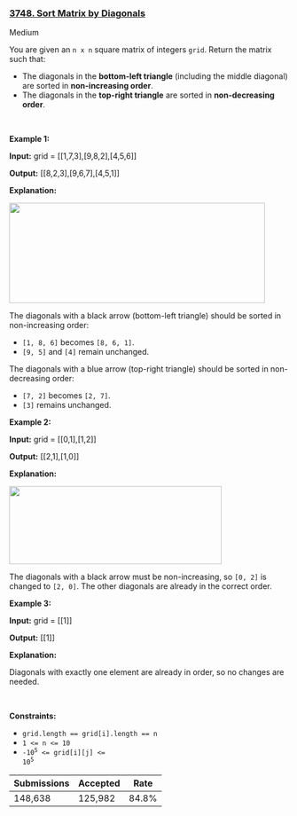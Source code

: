 ### [3748. Sort Matrix by Diagonals](https://leetcode.com/problems/sort-matrix-by-diagonals/description/?envType=daily-question&envId=2025-08-28)

Medium

You are given an `` n x n `` square matrix of integers `` grid ``. Return the matrix such that:

*   The diagonals in the __bottom-left triangle__ (including the middle diagonal) are sorted in __non-increasing order__.
*   The diagonals in the __top-right triangle__ are sorted in __non-decreasing order__.

 

<strong class="example">Example 1:</strong>

<div class="example-block">
<p><strong>Input:</strong> <span class="example-io">grid = [[1,7,3],[9,8,2],[4,5,6]]</span></p>
<p><strong>Output:</strong> <span class="example-io">[[8,2,3],[9,6,7],[4,5,1]]</span></p>
<p><strong>Explanation:</strong></p>
<p><img alt="" src="https://assets.leetcode.com/uploads/2024/12/29/4052example1drawio.png" style="width: 461px; height: 181px;"/></p>
<p>The diagonals with a black arrow (bottom-left triangle) should be sorted in non-increasing order:</p>
<ul>
<li><code>[1, 8, 6]</code> becomes <code>[8, 6, 1]</code>.</li>
<li><code>[9, 5]</code> and <code>[4]</code> remain unchanged.</li>
</ul>
<p>The diagonals with a blue arrow (top-right triangle) should be sorted in non-decreasing order:</p>
<ul>
<li><code>[7, 2]</code> becomes <code>[2, 7]</code>.</li>
<li><code>[3]</code> remains unchanged.</li>
</ul>
</div>

<strong class="example">Example 2:</strong>

<div class="example-block">
<p><strong>Input:</strong> <span class="example-io">grid = [[0,1],[1,2]]</span></p>
<p><strong>Output:</strong> <span class="example-io">[[2,1],[1,0]]</span></p>
<p><strong>Explanation:</strong></p>
<p><img alt="" src="https://assets.leetcode.com/uploads/2024/12/29/4052example2adrawio.png" style="width: 383px; height: 141px;"/></p>
<p>The diagonals with a black arrow must be non-increasing, so <code>[0, 2]</code> is changed to <code>[2, 0]</code>. The other diagonals are already in the correct order.</p>
</div>

<strong class="example">Example 3:</strong>

<div class="example-block">
<p><strong>Input:</strong> <span class="example-io">grid = [[1]]</span></p>
<p><strong>Output:</strong> <span class="example-io">[[1]]</span></p>
<p><strong>Explanation:</strong></p>
<p>Diagonals with exactly one element are already in order, so no changes are needed.</p>
</div>

 

__Constraints:__

*   `` grid.length == grid[i].length == n ``
*   `` 1 <= n <= 10 ``
*   <code>-10<sup>5</sup> <= grid[i][j] <= 10<sup>5</sup></code>

| Submissions    | Accepted     | Rate   |
| -------------- | ------------ | ------ |
| 148,638 | 125,982 | 84.8% |